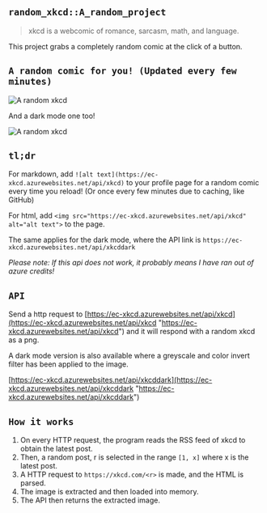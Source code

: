 ## `random_xkcd::A_random_project`

> xkcd is a webcomic of romance, sarcasm, math, and language.

This project grabs a completely random comic at the click of a button.

## `A random comic for you! (Updated every few minutes)`

![A random xkcd](https://ec-xkcd.azurewebsites.net/api/xkcd)

And a dark mode one too!

![A random xkcd](https://ec-xkcd.azurewebsites.net/api/xkcddark)

## `tl;dr`

For markdown, add `![alt text](https://ec-xkcd.azurewebsites.net/api/xkcd)` to your profile page for a random comic every time you reload! (Or once every few minutes due to caching, like GitHub)

For html, add `<img src="https://ec-xkcd.azurewebsites.net/api/xkcd" alt="alt text">` to the page.

The same applies for the dark mode, where the API link is `https://ec-xkcd.azurewebsites.net/api/xkcddark`

*Please note: If this api does not work, it probably means I have ran out of azure credits!*

## `API`

Send a http request to [https://ec-xkcd.azurewebsites.net/api/xkcd](https://ec-xkcd.azurewebsites.net/api/xkcd "https://ec-xkcd.azurewebsites.net/api/xkcd") and it will respond with a random xkcd as a png.

A dark mode version is also available where a greyscale and color invert filter has been applied to the image.

[https://ec-xkcd.azurewebsites.net/api/xkcddark](https://ec-xkcd.azurewebsites.net/api/xkcddark "https://ec-xkcd.azurewebsites.net/api/xkcddark")

## `How it works`

1. On every HTTP request, the program reads the RSS feed of xkcd to obtain the latest post.
2. Then, a random post, r is selected in the range `[1, x]` where x is the latest post.
3. A HTTP request to `https://xkcd.com/<r>` is made, and the HTML is parsed.
4. The image is extracted and then loaded into memory.
5. The API then returns the extracted image.
